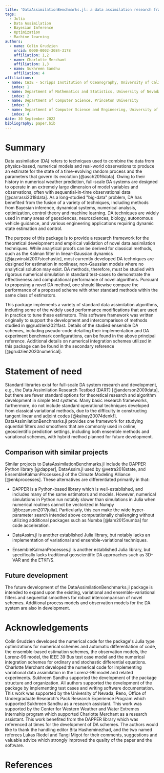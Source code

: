 ```yaml
---
title: 'DataAssimilationBenchmarks.jl: a data assimilation research framework.'
tags:
  - Julia
  - Data Assimilation
  - Bayesian Inference
  - Optimization
  - Machine learning
authors:
  - name: Colin Grudzien
    orcid: 0000-0002-3084-3178
    affiliation: 1,2
  - name: Charlotte Merchant
    affiliation: 1,3 
  - name: Sukhreen Sandhu 
    affiliation: 4
affiliations:
 - name: CW3E - Scripps Institution of Oceanography, University of California, San Diego
   index: 1
 - name: Department of Mathematics and Statistics, University of Nevada, Reno
   index: 2
 - name: Department of Computer Science, Princeton University 
   index: 3
 - name: Department of Computer Science and Engineering, University of Nevada, Reno
   index: 4
date: 30 September 2022
bibliography: paper.bib
---
```


# Summary

Data assimilation (DA) refers to techniques used to combine the data from physics-based,
numerical models and real-world observations to produce an estimate for the state of a
time-evolving random process and the parameters that govern its evolution [@asch2016data]. 
Owing to their history in numerical weather prediction, full-scale DA systems are designed
to operate in an extremely large dimension of model variables and observations, often with
sequential-in-time observational data [@carrassi2018data]. As a long-studied "big-data"
problem, DA has benefited from the fusion of a variety of techniques, including methods
from Bayesian inference, dynamical systems, numerical analysis, optimization, control
theory and machine learning. DA techniques are widely used in many
areas of geosciences, neurosciences, biology, autonomous vehicle guidance, and various
engineering applications requiring dynamic state estimation and control.

The purpose of this package is to provide a research framework for the theoretical
development and empirical validation of novel data assimilation techniques.
While analytical proofs can be derived for classical methods, such as the Kalman filter
in linear-Gaussian dynamics [@jazwinski2007stochastic], most currently developed DA
techniques are designed for estimation in nonlinear, non-Gaussian models where no
analytical solution may exist.  DA methods,
therefore, must be studied with rigorous numerical simulation in standard test-cases
to demonstrate the effectiveness and computational performance of novel algorithms.
Pursuant to proposing a novel DA method, one should likewise compare the performance
of a proposed scheme with other standard methods within the same class of estimators.

This package implements a variety of standard data assimilation algorithms,
including some of the widely used performance modifications that are used in
practice to tune these estimators. This software framework was written originally
to support the development and intercomparison of methods studied in @grudzien2021fast.
Details of the studied ensemble DA schemes, including pseudo-code detailing
their implementation and DA experiment benchmark configurations, can be found in
the above principal reference.  Additional details on numerical integration schemes
utilized in this package can be found in the secondary reference [@grudzien2020numerical].

# Statement of need

Standard libraries exist for full-scale DA system research and development, e.g.,
the Data Assimilation Research Testbed (DART) [@anderson2009data], but
there are fewer standard options for theoretical research and algorithm development in
simple test systems. Many basic research frameworks, furthermore, do not include
standard operational techniques developed from classical variational methods,
due to the difficulty in constructing tangent linear and adjoint codes [@kalnay20074denkf].
DataAssimilationBenchmarks.jl provides one framework for studying squential filters
and smoothers that are commonly used in online, geoscientific prediction settings,
including both ensemble methods and variational schemes, with hybrid method planned for
future development.

## Comparison with similar projects

Similar projects to DataAssimilationBenchmarks.jl include the DAPPER Python library
[@dapper], DataAssim.jl used by @vetra2018state, and
EnsembleKalmanProcesses.jl of the Climate Modeling Alliance [@enkprocesses].
These alternatives are differentiated primarily in that:

  * DAPPER is a Python-based library which is well-established, and includes many of the same
	estimators and models. However, numerical simulations in Python run notably slower than
	simulations in Julia when numerical routines cannot be vectorized in Numpy
	[@bezanson2017julia]. Particularly, this can make the wide hyper-parameter search
	intended above computationally challenging without utilizing additional packages such
	as Numba [@lam2015numba] for code acceleration.
	
  * DataAssim.jl is another established Julia library, but notably lacks an implementation
	of variational and ensemble-variational techniques.
	
  * EnsembleKalmanProcesses.jl is another established Julia library, but specifically lacks
	traditional geoscientific DA approaches such as 3D-VAR and the ETKF/S.

## Future development 

The future development of the DataAssimilationBenchmarks.jl package is intended to expand
upon the existing, variational and ensemble-variational filters and sequential smoothers for
robust intercomparison of novel schemes.  Additional process models and observation models 
for the DA system are also in development.

# Acknowledgements

Colin Grudzien developed the numerical code for the package's Julia type optimizations for
numerical schemes and automatic differentiation of code, the
ensemble-based estimation schemes, the observation models, the Lorenz-96 model, the IEEE 39
Bus test case model and the numerical integration schemes for ordinary and stochastic
differential equations.  Charlotte Merchant developed the numerical code for implementing
variational data assimilation in the Lorenz-96 model and related experiments. Sukhreen
Sandhu supported the development of the package structure and organization.
All authors supported the development of the package by implementing test cases and writing
software documentation.
This work was supported by the University of Nevada, Reno, Office of Undergraduate Research's
Pack Research Experience Program which supported Sukhreen Sandhu as a research assistant.
This work was supported by the Center for Western Weather and Water Extremes internship
program which supported Charlotte Merchant as a research assistant.
This work benefited from the DAPPER library which was referenced at times for the development
of DA schemes.  The authors would like to thank the handling editor Bita Hasheminezhad,
and the two named referees Lukas Riedel and Tangi Migot for their comments, suggestions
and valuable advice which strongly improved the quality of the paper and the software.

# References
